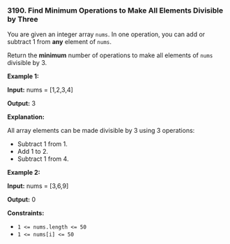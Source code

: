 ### 3190\. Find Minimum Operations to Make All Elements Divisible by Three

You are given an integer array `nums`. In one operation, you can add or subtract 1 from **any** element of `nums`.

Return the **minimum** number of operations to make all elements of `nums` divisible by 3.

**Example 1:**

**Input:** nums = \[1,2,3,4\]

**Output:** 3

**Explanation:**

All array elements can be made divisible by 3 using 3 operations:

*   Subtract 1 from 1.
*   Add 1 to 2.
*   Subtract 1 from 4.

**Example 2:**

**Input:** nums = \[3,6,9\]

**Output:** 0

**Constraints:**

*   `1 <= nums.length <= 50`
*   `1 <= nums[i] <= 50`
